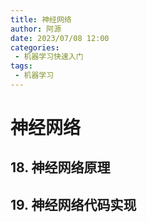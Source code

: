 ```yaml
---
title: 神经网络
author: 阿源
date: 2023/07/08 12:00
categories:
 - 机器学习快速入门
tags:
 - 机器学习
---
```

# 神经网络
## 18. 神经网络原理

## 19. 神经网络代码实现
